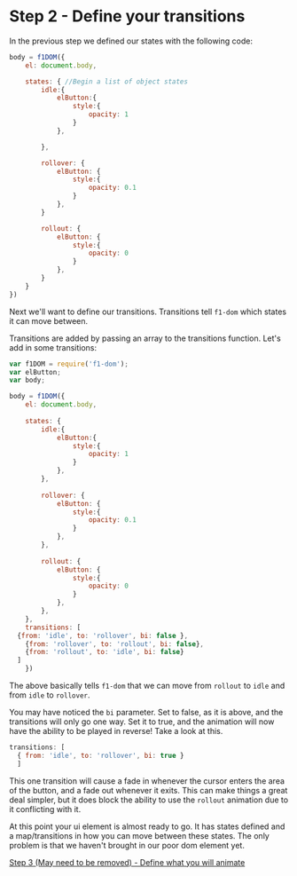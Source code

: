 # Step 2 - Define your transitions

In the previous step we defined our states with the following code:

```javascript
body = f1DOM({
    el: document.body,

    states: { //Begin a list of object states
        idle:{
            elButton:{
                style:{
                    opacity: 1
                }
            },

        },

        rollover: {
            elButton: {
                style:{
                    opacity: 0.1
                }
            },
        }

        rollout: {
            elButton: {
                style:{
                    opacity: 0
                }
            },
        }
    }
})
```

Next we'll want to define our transitions. Transitions tell `f1-dom` which states it can move between.

Transitions are added by passing an array to the transitions function. Let's add in some transitions:

```javascript
var f1DOM = require('f1-dom');
var elButton;
var body;

body = f1DOM({
	el: document.body,
	
	states: {
		idle:{
			elButton:{
				style:{
					opacity: 1
				}
			},
		},
		
		rollover: {
			elButton: {
				style:{
					opacity: 0.1
				}
			},
		},
		
		rollout: {
			elButton: {
				style:{
					opacity: 0
				}
			},
		},
	}, 
	transitions: [
  {from: 'idle', to: 'rollover', bi: false },
	{from: 'rollover', to: 'rollout', bi: false},
	{from: 'rollout', to: 'idle', bi: false}
  ]
	})
```

The above basically tells `f1-dom` that we can move from `rollout` to `idle` and from `idle` to `rollover`. 

You may have noticed the `bi` parameter. Set to false, as it is above, and the transitions will only go one way. Set it to true, and the animation will now have the ability to be played in reverse! Take a look at this.

```javascript
transitions: [
  { from: 'idle', to: 'rollover', bi: true }
  ]
```

This one transition will cause a fade in whenever the cursor enters the area of the button, and a fade out whenever it exits. This can make things a great deal simpler, but it does block the ability to use the `rollout` animation due to it conflicting with it.

At this point your ui element is almost ready to go. It has states defined and a map/transitions in how you can move between these states. The only problem is that we haven't brought in our poor dom element yet.

[Step 3 (May need to be removed) - Define what you will animate](step3.md)
